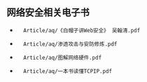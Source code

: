 ## 网络安全相关电子书

- ```pdf
    Article/aq/《白帽子讲Web安全》 吴翰清.pdf
    ```
- ```pdf
    Article/aq/渗透攻击与安防修炼.pdf
    ```
- ```pdf
    Article/aq/图解网络硬件.pdf
    ```
- ```pdf
    Article/aq/一本书读懂TCPIP.pdf
    ```